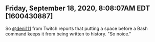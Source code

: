 ## Friday, September 18, 2020, 8:08:07AM EDT [1600430887]

So [\@deni111](https://twitch.tv/deni111) from Twitch reports that
putting a space before a Bash command keeps it from being written to
history. "So noice."

